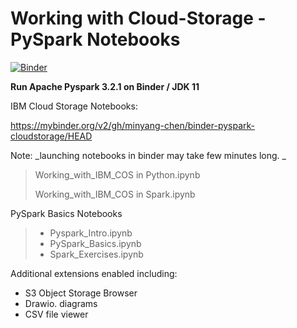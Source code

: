 # Working with Cloud-Storage - PySpark Notebooks

[![Binder](https://mybinder.org/badge_logo.svg)](https://mybinder.org/v2/gh/minyang-chen/binder-pyspark-cloudstorage/HEAD)

__Run Apache Pyspark 3.2.1 on Binder / JDK 11__

IBM Cloud Storage Notebooks:

https://mybinder.org/v2/gh/minyang-chen/binder-pyspark-cloudstorage/HEAD

Note: _launching notebooks in binder may take few minutes long. _

> Working_with_IBM_COS in Python.ipynb
>
> Working_with_IBM_COS in Spark.ipynb

PySpark Basics Notebooks

> - Pyspark_Intro.ipynb
> - PySpark_Basics.ipynb
> - Spark_Exercises.ipynb


Additional extensions enabled including:

- S3 Object Storage Browser
- Drawio. diagrams
- CSV file viewer
